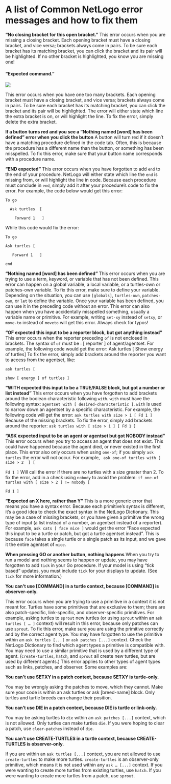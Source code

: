 # A list of Common NetLogo error messages and how to fix them



**“No closing bracket for this open bracket.”**
This error occurs when you are missing a closing bracket. Each opening bracket must have a closing bracket, and vice versa; brackets always come in pairs. To be sure each bracket has its matching bracket, you can click the bracket and its pair will be highlighted. If no other bracket is highlighted, you know you are missing one!

#### <span class="bg-warning"> <i class="fas fa-hand-paper text-danger"></i> “Expected command.”</span>


![](/static/articles/img/expectedcommand.png)

This error occurs when you have one too many brackets. Each opening bracket must have a closing bracket, and vice versa; brackets always come in pairs. To be sure each bracket has its matching bracket, you can click the bracket and its pair will be highlighted. The error will either state which line the extra bracket is on, or will highlight the line. To fix the error, simply delete the extra bracket.





**If a button turns red and you see a “Nothing named [word] has been defined” error when you click the button**
A button will turn red if it doesn’t have a matching procedure defined in the code tab. Often, this is because the procedure has a different name than the button, or something has been misspelled. To fix this error, make sure that your button name corresponds with a procedure name.

**“END expected”**
This error occurs when you have forgotten to add `end` to the end of your procedure. NetLogo will either state which line the `end` is missing from, or will highlight the line in code. Because each procedure must conclude in `end`, simply add it after your procedure’s code to fix the error.
For example, the code below would get this error:

```To go   ```

```   Ask turtles  [  ```

```   	Forward 1   ] ```

While this code would fix the error:

```To go   ```

```Ask turtles [  ```

```   Forward 1   ]```

```end ```



**“Nothing named [word] has been defined”**
This error occurs when you are trying to use a term, keyword, or variable that has not been defined. This error can happen on a global variable, a local variable, or a turtles-own or patches-own variable. To fix this error, make sure to define your variable. Depending on the situation, you can use `[globals]`, `turtles-own`, `patches-own`, or `let` to define the variable. Once your variable has been defined, you can use it in the preceding code without an error. 
This error can also happen when you have accidentally misspelled something, usually a variable name or primitive. For example, writing `set-xy` instead of `setxy`, or `move-to` instead of `moveto` will get this error. Always check for typos!


**“OF expected this input to be a reporter block, but got anything instead”**
This error occurs when the reporter preceding `of` is not enclosed in brackets. The syntax of `of` must be : [ reporter ] of agent/agentset. For example, the following code would get the error:
Ask turtles [ Show energy of turtles]
To fix the error, simply add brackets around the reporter you want to access from the agentset, like:

```ask turtles [ ```

```show [ energy ] of turtles ] ```



**“WITH expected this input to be a TRUE/FALSE block, but got a number or list instead”**
This error occurs when you have forgotten to add brackets around the boolean characteristic following `with`. `with` must have the following syntax: `agentset with [ desired-characteristic ]`. `with` is used to narrow down an agentset by a specific characteristic. For example, the following code will get the error:
```ask turtles with size > 1 [ Fd 1 ] ```
Because of the missing brackets. To fix the error, simply add brackets around the reporter:
```ask turtles with [ size > 1 ] [ Fd 1 ]```

**“ASK expected input to be an agent or agentset but got NOBODY instead”**
This error occurs when you try to access an agent that does not exist. This could have happened because the agent died, or never existed in the first place. This error also only occurs when using `one-of`; if you simply `ask turtles` the error will not occur. For example, 
``` ask one-of turtles with [  size > 2  ] [```

```Fd 1 ]```
Will call the error if there are no turtles with a size greater than 2. To fix the error, add in a check using `nobody` to avoid the problem:
```if one-of turtles with [ size > 2 ] != nobody [```

```Fd 1 ]```


**“Expected an X here, rather than Y”**
This is a more generic error that means you have a syntax error. Because each primitive’s syntax is different, it’s a good idea to check the exact syntax in the NetLogo Dictionary. This may be a case of missing brackets, or you have given a primitive the wrong type of input (a list instead of a number, an agentset instead of a reporter). 
For example, `ask cats [ face mice ]` would get the error “Face expected this input to be a turtle or patch, but got a turtle agentset instead”. This is because `face` takes a single turtle or a single patch as its input, and we gave it the entire agentset of `mice`. 

**When pressing GO or another button, nothing happens**
When you try to run a model and nothing seems to happen or update, you may have forgotten to add `tick` in your Go procedure. If your model is using “tick based” updates, you must include `tick` for your displays to update. (See `tick` for more information.) 


**You can't use [COMMAND] in a turtle context, because [COMMAND] is** **observer-only.** 

This error occurs when you are trying to use a primitive in a context it is not meant for. Turtles have some primitives that are exclusive to them; there are also patch-specific, link-specific, and observer-specific primitives. For example, asking turtles to `sprout` new turtles (or using `sprout` within an `ask turtles [ … ]` context) will result in this error, because only patches can use `sprout`. 
To fix this error, make sure you are using the primitive correctly and by the correct agent type. You may have forgotten to use the primitive within an `ask turtles [...]` or `ask patches [...]` context. Check the NetLogo Dictionary to find which agent types a primitive is compatible with. You may need to use a similar primitive that is used by a different type of agent. (`create-turtles`, `hatch`, and `sprout` all create new turtles, but are used by different agents.)
This error applies to other types of agent types such as links, patches, and observer.
Some examples are: 

**You can't use SETXY in a patch context, because SETXY is turtle-only.**	

You may be wrongly asking the patches to move, which they cannot. Make sure your code is within an ask turtles or ask [breed-name] block. Only turtles and turtle breeds can change their position.

**You can’t use DIE in a patch context, because DIE is turtle or link-only.**

 You may be asking turtles to `die` within an `ask patches [...]` context, which is not allowed. Only turtles can make turtles `die`. If you were hoping to clear a patch, use `clear-patches` instead of `die`.

**You can’t use CREATE-TURTLES in a turtle context, because CREATE-TURTLES is observer-only.**	 

If you are within an `ask turtles [...]` context, you are not allowed to use `create-turtles` to make more turtles. `create-turtles` is an observer-only primitive, which means it is not used within any `ask … [...]` context. If you were wanting to create more turtles from existing turtles, use `hatch`. If you were wanting to create more turtles from a patch, use `sprout`.

